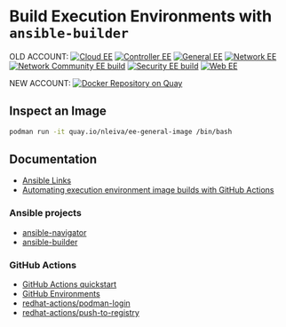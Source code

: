# Build Execution Environments with `ansible-builder`

OLD ACCOUNT: [![Cloud EE](https://github.com/nleiva/ee-builds/actions/workflows/ee-cloud-image.yml/badge.svg)](https://github.com/nleiva/ee-builds/actions/workflows/ee-cloud-image.yml) [![Controller EE](https://github.com/nleiva/ee-builds/actions/workflows/ee-controller-image.yml/badge.svg)](https://github.com/nleiva/ee-builds/actions/workflows/ee-controller-image.yml) [![General EE](https://github.com/nleiva/ee-builds/actions/workflows/ee-general-image.yml/badge.svg)](https://github.com/nleiva/ee-builds/actions/workflows/ee-general-image.yml) [![Network EE](https://github.com/nleiva/ee-builds/actions/workflows/ee-network-image.yml/badge.svg)](https://github.com/nleiva/ee-builds/actions/workflows/ee-network-image.yml) [![Network Community EE build](https://github.com/nleiva/ee-builds/actions/workflows/ee-network-community.yml/badge.svg)](https://github.com/nleiva/ee-builds/actions/workflows/ee-network-community.yml) [![Security EE build](https://github.com/nleiva/ee-builds/actions/workflows/ee-security-image.yml/badge.svg)](https://github.com/nleiva/ee-builds/actions/workflows/ee-security-image.yml) [![Web EE](https://github.com/nleiva/ee-builds/actions/workflows/ee-web-image.yml/badge.svg)](https://github.com/nleiva/ee-builds/actions/workflows/ee-web-image.yml)

NEW ACCOUNT: [![Docker Repository on Quay](https://quay.io/repository/nleiva2/ee-general-community/status "Docker Repository on Quay")](https://quay.io/repository/nleiva2/ee-general-community)

## Inspect an Image

```bash
podman run -it quay.io/nleiva/ee-general-image /bin/bash
```

## Documentation
- [Ansible Links](https://github.com/nleiva/ansible-links)
- [Automating execution environment image builds with GitHub Actions](https://www.ansible.com/blog/automating-execution-environment-image-builds-with-github-actions)

### Ansible projects
- [ansible-navigator](https://github.com/ansible/ansible-navigator)
- [ansible-builder](https://github.com/ansible/ansible-builder)

### GitHub Actions
- [GitHub Actions quickstart](https://docs.github.com/en/actions/quickstart)
- [GitHub Environments](https://docs.github.com/en/actions/deployment/using-environments-for-deployment)
- [redhat-actions/podman-login](https://github.com/redhat-actions/podman-login)
- [redhat-actions/push-to-registry](https://github.com/redhat-actions/push-to-registry)
